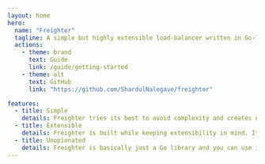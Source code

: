 ```yaml
---
layout: home
hero:
  name: "Freighter"
  tagline: A simple but highly extensible load-balancer written in Go-lang.
  actions:
    - theme: brand
      text: Guide
      link: /guide/getting-started
    - theme: alt
      text: GitHub
      link: "https://github.com/ShardulNalegave/freighter"

features:
  - title: Simple
    details: Freighter tries its best to avoid complexity and creates useful abstractions for the user.
  - title: Extensible
    details: Freighter is built while keeping extensibility in mind. It allows the user to extend and build on top of it very easily.
  - title: Unopionated
    details: Freighter is basically just a Go library and you can use it the way you want to.
---
```

